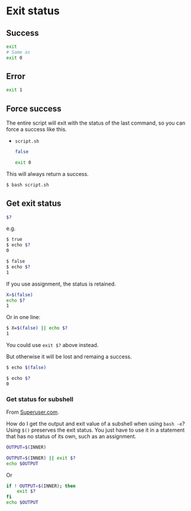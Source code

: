 # Exit status

## Success

```sh
exit
# Same as
exit 0
```

## Error

```sh
exit 1
```


## Force success

The entire script will exit with the status of the last command, so you can force a success like this.

- `script.sh`
    ```sh
    false

    exit 0
    ```

This will always return a success.
```sh
$ bash script.sh
```


## Get exit status

```sh
$?
```

e.g.


```sh
$ true
$ echo $?
0
```

```sh
$ false
$ echo $?
1
```

If you use assignment, the status is retained.

```sh
X=$(false)
echo $?
1
```

Or in one line:

```sh
$ X=$(false) || echo $?
1
```

You could use `exit $?` above instead.

But otherwise it will be lost and remaing a success.

```sh
$ echo $(false)

$ echo $?
0
```

### Get status for subshell

From [Superuser.com](https://superuser.com/questions/363444/how-do-i-get-the-output-and-exit-value-of-a-subshell-when-using-bash-e).

How do I get the output and exit value of a subshell when using `bash -e`?  Using `$()` preserves the exit status. You just have to use it in a statement that has no status of its own, such as an assignment.

```sh
OUTPUT=$(INNER)
```

```sh
OUTPUT=$(INNER) || exit $?
echo $OUTPUT
```

Or

```sh
if ! OUTPUT=$(INNER); then
    exit $?
fi
echo $OUTPUT
```
